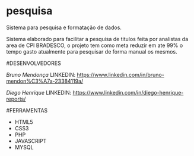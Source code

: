 # pesquisa
Sistema para pesquisa e formatação de dados.

Sistema elaborado para facilitar a pesquisa de titulos feita por analistas da area de CPI BRADESCO,
o projeto tem como meta reduzir em ate 99% o tempo gasto atualmente para pesquisar de forma manual
os mesmos.

#DESENVOLVEDORES

*Bruno Mendonça*
LINKEDIN: https://www.linkedin.com/in/bruno-mendon%C3%A7a-23384119a/

*Diego Henrique*
LINKEDIN: https://www.linkedin.com/in/diego-henrique-reports/

#FERRAMENTAS

- HTML5
- CSS3
- PHP
- JAVASCRIPT
- MYSQL
